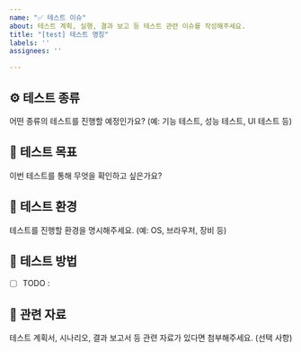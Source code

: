 ```yaml
---
name: "✅ 테스트 이슈"
about: 테스트 계획, 실행, 결과 보고 등 테스트 관련 이슈를 작성해주세요.
title: "[test] 테스트 명칭"
labels: ''
assignees: ''

---
```


## ⚙️ 테스트 종류
어떤 종류의 테스트를 진행할 예정인가요? (예: 기능 테스트, 성능 테스트, UI 테스트 등)

## 🎯 테스트 목표
이번 테스트를 통해 무엇을 확인하고 싶은가요?

## 📝 테스트 환경
테스트를 진행할 환경을 명시해주세요. (예: OS, 브라우저, 장비 등)

## 🧪 테스트 방법
- [ ] TODO : 

## 🔗 관련 자료
테스트 계획서, 시나리오, 결과 보고서 등 관련 자료가 있다면 첨부해주세요. (선택 사항)
